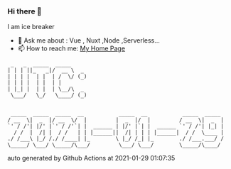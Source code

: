 ### Hi there 👋

I am ice breaker

- 💬 Ask me about : Vue , Nuxt ,Node ,Serverless...
- 📫 How to reach me: [My Home Page](https://icebreaker.top/)

```
 _   _  _____  _____     
| | | ||_   _|/  __ \  _ 
| | | |  | |  | /  \/ (_)
| | | |  | |  | |        
| |_| |  | |  | \__/\  _ 
 \___/   \_/   \____/ (_)
                         
                         
 _____  _____  _____  __           _____  __           _____  _____ 
/ __  \|  _  |/ __  \/  |         |  _  |/  |         / __  \|  _  |
`' / /'| |/' |`' / /'`| |  ______ | |/' |`| |  ______ `' / /'| |_| |
  / /  |  /| |  / /   | | |______||  /| | | | |______|  / /  \____ |
./ /___\ |_/ /./ /____| |_        \ |_/ /_| |_        ./ /___.___/ /
\_____/ \___/ \_____/\___/         \___/ \___/        \_____/\____/
```

auto generated by Github Actions at 2021-01-29 01:07:35
